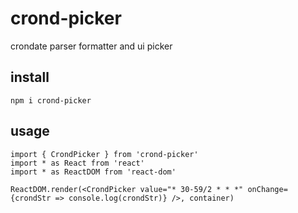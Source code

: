 # crond-picker
crondate  parser formatter and ui picker 

## install
`npm i crond-picker`

## usage
```tsx
import { CrondPicker } from 'crond-picker'
import * as React from 'react'
import * as ReactDOM from 'react-dom'

ReactDOM.render(<CrondPicker value="* 30-59/2 * * *" onChange={crondStr => console.log(crondStr)} />, container)
```
